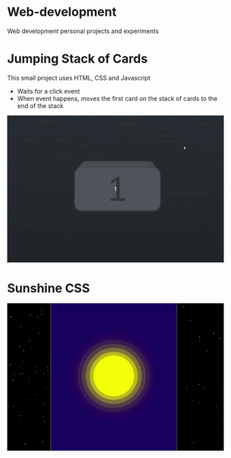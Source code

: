 # Web-development
Web development personal projects and experiments 

# Jumping Stack of Cards
This small project uses HTML, CSS and Javascript
- Waits for a click event
- When event happens, moves the first card on the stack of cards to the end of the stack

![](demonstration.gif)


# Sunshine CSS

![](sun.gif)

